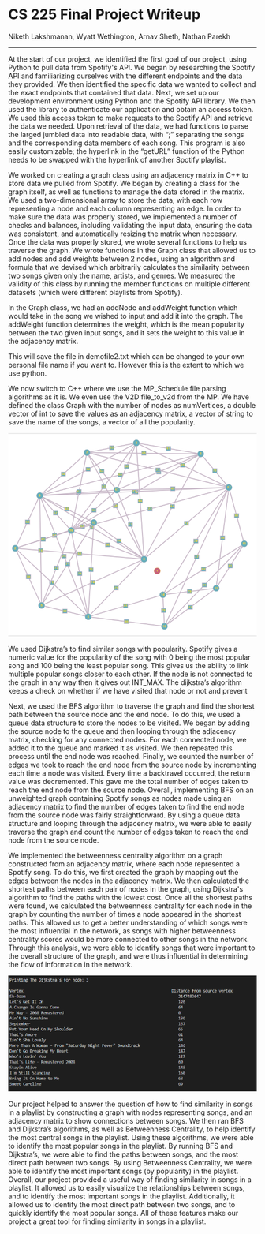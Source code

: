 # CS 225 Final Project Writeup
Niketh Lakshmanan, Wyatt Wethington, Arnav Sheth, Nathan Parekh

---


At the start of our project, we identified the first goal of our project, using Python to pull data from Spotify's API. We began by researching the Spotify API and familiarizing ourselves with the different endpoints and the data they provided. We then identified the specific data we wanted to collect and the exact endpoints that contained that data. Next, we set up our development environment using Python and the Spotify API library. We then used the library to authenticate our application and obtain an access token. We used this access token to make requests to the Spotify API and retrieve the data we needed. Upon retrieval of the data, we had functions to parse the larged jumbled data into readable data, with “;” separating the songs and the corresponding data members of each song. This program is also easily customizable; the hyperlink in the “getURL” function of the Python needs to be swapped with the hyperlink of another Spotify playlist.

We worked on creating a graph class using an adjacency matrix in C++ to store data we pulled from Spotify. We began by creating a class for the graph itself, as well as functions to manage the data stored in the matrix. We used a two-dimensional array to store the data, with each row representing a node and each column representing an edge. In order to make sure the data was properly stored, we implemented a number of checks and balances, including validating the input data, ensuring the data was consistent, and automatically resizing the matrix when necessary. Once the data was properly stored, we wrote several functions to help us traverse the graph. We wrote functions in the Graph class that allowed us to add nodes and add weights between 2 nodes, using an algorithm and formula that we devised which arbitrarily calculates the similarity between two songs given only the name, artists, and genres. We measured the validity of this class by running the member functions on multiple different datasets (which were different playlists from Spotify).

In the Graph class, we had an addNode and addWeight function which would take in the song we wished to input and add it into the graph. The addWeight function determines the weight, which is the mean popularity between the two given input songs, and it sets the weight to this value in the adjacency matrix.

This will save the file in demofile2.txt which can be changed to your own personal file name if you want to. However this is the extent to which  we use python. 

We now switch to C++ where we use the MP_Schedule file parsing algorithms as it is. We even use the V2D file_to_v2d from the MP. We have defined the class Graph with the number of nodes as numVertices, a double vector of int to save the values as an adjacency matrix, a vector of string to save the name of the songs, a vector of all the popularity. 

![Image of a graph](images/graph_image.png)


We used Dijkstra’s to find similar songs with popularity. Spotify gives a numeric value for the popularity of the song with 0 being the most popular song and 100 being the least popular song. This gives us the ability to link multiple popular songs closer to each other. If the node is not connected to the graph in any way then it gives out INT_MAX. The dijkstra’s algorithm keeps a check on whether if we have visited that node or not and prevent 

Next, we used the BFS algorithm to traverse the graph and find the shortest path between the source node and the end node. To do this, we used a queue data structure to store the nodes to be visited. We began by adding the source node to the queue and then looping through the adjacency matrix, checking for any connected nodes. For each connected node, we added it to the queue and marked it as visited. We then repeated this process until the end node was reached. Finally, we counted the number of edges we took to reach the end node from the source node by incrementing each time a node was visited. Every time a backtravel occurred, the return value was decremented. This gave me the total number of edges taken to reach the end node from the source node. Overall, implementing BFS on an unweighted graph containing Spotify songs as nodes made using an adjacency matrix to find the number of edges taken to find the end node from the source node was fairly straightforward. By using a queue data structure and looping through the adjacency matrix, we were able to easily traverse the graph and count the number of edges taken to reach the end node from the source node.

We implemented the betweenness centrality algorithm on a graph constructed from an adjacency matrix, where each node represented a Spotify song. To do this, we first created the graph by mapping out the edges between the nodes in the adjacency matrix. We then calculated the shortest paths between each pair of nodes in the graph, using Dijkstra's algorithm to find the paths with the lowest cost. Once all the shortest paths were found, we calculated the betweenness centrality for each node in the graph by counting the number of times a node appeared in the shortest paths. This allowed us to get a better understanding of which songs were the most influential in the network, as songs with higher betweenness centrality scores would be more connected to other songs in the network. Through this analysis, we were able to identify songs that were important to the overall structure of the graph, and were thus influential in determining the flow of information in the network.

![Image of a terminal with our output](images/console_image.png)

Our project helped to answer the question of how to find similarity in songs in a playlist by constructing a graph with nodes representing songs, and an adjacency matrix to show connections between songs. We then ran BFS and Dijkstra’s algorithms, as well as Betweenness Centrality, to help identify the most central songs in the playlist. Using these algorithms, we were able to identify the most popular songs in the playlist. By running BFS and Dijkstra’s, we were able to find the paths between songs, and the most direct path between two songs. By using Betweenness Centrality, we were able to identify the most important songs (by popularity) in the playlist. Overall, our project provided a useful way of finding similarity in songs in a playlist. It allowed us to easily visualize the relationships between songs, and to identify the most important songs in the playlist. Additionally, it allowed us to identify the most direct path between two songs, and to quickly identify the most popular songs. All of these features make our project a great tool for finding similarity in songs in a playlist.




